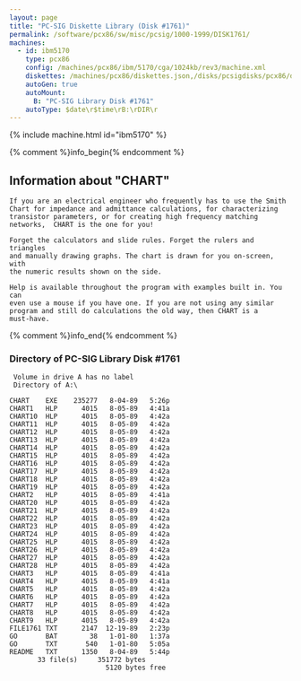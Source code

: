 ```yaml
---
layout: page
title: "PC-SIG Diskette Library (Disk #1761)"
permalink: /software/pcx86/sw/misc/pcsig/1000-1999/DISK1761/
machines:
  - id: ibm5170
    type: pcx86
    config: /machines/pcx86/ibm/5170/cga/1024kb/rev3/machine.xml
    diskettes: /machines/pcx86/diskettes.json,/disks/pcsigdisks/pcx86/diskettes.json
    autoGen: true
    autoMount:
      B: "PC-SIG Library Disk #1761"
    autoType: $date\r$time\rB:\rDIR\r
---
```


{% include machine.html id="ibm5170" %}

{% comment %}info_begin{% endcomment %}

## Information about "CHART"

    If you are an electrical engineer who frequently has to use the Smith
    Chart for impedance and admittance calculations, for characterizing
    transistor parameters, or for creating high frequency matching
    networks,  CHART is the one for you!
    
    Forget the calculators and slide rules. Forget the rulers and triangles
    and manually drawing graphs. The chart is drawn for you on-screen, with
    the numeric results shown on the side.
    
    Help is available throughout the program with examples built in. You can
    even use a mouse if you have one. If you are not using any similar
    program and still do calculations the old way, then CHART is a
    must-have.
{% comment %}info_end{% endcomment %}


### Directory of PC-SIG Library Disk #1761

     Volume in drive A has no label
     Directory of A:\

    CHART    EXE    235277   8-04-89   5:26p
    CHART1   HLP      4015   8-05-89   4:41a
    CHART10  HLP      4015   8-05-89   4:42a
    CHART11  HLP      4015   8-05-89   4:42a
    CHART12  HLP      4015   8-05-89   4:42a
    CHART13  HLP      4015   8-05-89   4:42a
    CHART14  HLP      4015   8-05-89   4:42a
    CHART15  HLP      4015   8-05-89   4:42a
    CHART16  HLP      4015   8-05-89   4:42a
    CHART17  HLP      4015   8-05-89   4:42a
    CHART18  HLP      4015   8-05-89   4:42a
    CHART19  HLP      4015   8-05-89   4:42a
    CHART2   HLP      4015   8-05-89   4:41a
    CHART20  HLP      4015   8-05-89   4:42a
    CHART21  HLP      4015   8-05-89   4:42a
    CHART22  HLP      4015   8-05-89   4:42a
    CHART23  HLP      4015   8-05-89   4:42a
    CHART24  HLP      4015   8-05-89   4:42a
    CHART25  HLP      4015   8-05-89   4:42a
    CHART26  HLP      4015   8-05-89   4:42a
    CHART27  HLP      4015   8-05-89   4:42a
    CHART28  HLP      4015   8-05-89   4:42a
    CHART3   HLP      4015   8-05-89   4:41a
    CHART4   HLP      4015   8-05-89   4:41a
    CHART5   HLP      4015   8-05-89   4:42a
    CHART6   HLP      4015   8-05-89   4:42a
    CHART7   HLP      4015   8-05-89   4:42a
    CHART8   HLP      4015   8-05-89   4:42a
    CHART9   HLP      4015   8-05-89   4:42a
    FILE1761 TXT      2147  12-19-89   2:23p
    GO       BAT        38   1-01-80   1:37a
    GO       TXT       540   1-01-80   5:05a
    README   TXT      1350   8-04-89   5:44p
           33 file(s)     351772 bytes
                            5120 bytes free
